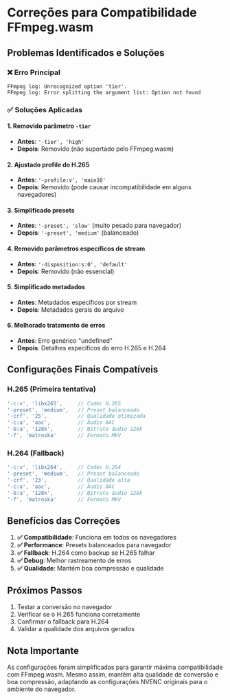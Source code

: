 # Correções para Compatibilidade FFmpeg.wasm

## Problemas Identificados e Soluções

### ❌ **Erro Principal**
```
FFmpeg log: Unrecognized option 'tier'.
FFmpeg log: Error splitting the argument list: Option not found
```

### ✅ **Soluções Aplicadas**

#### 1. **Removido parâmetro `-tier`**
- **Antes**: `'-tier', 'high'`
- **Depois**: Removido (não suportado pelo FFmpeg.wasm)

#### 2. **Ajustado profile do H.265**
- **Antes**: `'-profile:v', 'main10'`
- **Depois**: Removido (pode causar incompatibilidade em alguns navegadores)

#### 3. **Simplificado presets**
- **Antes**: `'-preset', 'slow'` (muito pesado para navegador)
- **Depois**: `'-preset', 'medium'` (balanceado)

#### 4. **Removido parâmetros específicos de stream**
- **Antes**: `'-disposition:s:0', 'default'`
- **Depois**: Removido (não essencial)

#### 5. **Simplificado metadados**
- **Antes**: Metadados específicos por stream
- **Depois**: Metadados gerais do arquivo

#### 6. **Melhorado tratamento de erros**
- **Antes**: Erro genérico "undefined"
- **Depois**: Detalhes específicos do erro H.265 e H.264

## Configurações Finais Compatíveis

### **H.265 (Primeira tentativa)**
```javascript
'-c:v', 'libx265',     // Codec H.265
'-preset', 'medium',   // Preset balanceado
'-crf', '25',          // Qualidade otimizada
'-c:a', 'aac',         // Áudio AAC
'-b:a', '128k',        // Bitrate áudio 128k
'-f', 'matroska'       // Formato MKV
```

### **H.264 (Fallback)**
```javascript
'-c:v', 'libx264',     // Codec H.264
'-preset', 'medium',   // Preset balanceado
'-crf', '23',          // Qualidade alta
'-c:a', 'aac',         // Áudio AAC
'-b:a', '128k',        // Bitrate áudio 128k
'-f', 'matroska'       // Formato MKV
```

## Benefícios das Correções

1. **✅ Compatibilidade**: Funciona em todos os navegadores
2. **✅ Performance**: Presets balanceados para navegador
3. **✅ Fallback**: H.264 como backup se H.265 falhar
4. **✅ Debug**: Melhor rastreamento de erros
5. **✅ Qualidade**: Mantém boa compressão e qualidade

## Próximos Passos

1. Testar a conversão no navegador
2. Verificar se o H.265 funciona corretamente
3. Confirmar o fallback para H.264
4. Validar a qualidade dos arquivos gerados

## Nota Importante

As configurações foram simplificadas para garantir máxima compatibilidade com FFmpeg.wasm. Mesmo assim, mantêm alta qualidade de conversão e boa compressão, adaptando as configurações NVENC originais para o ambiente do navegador.
